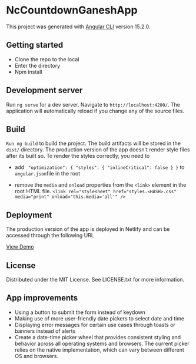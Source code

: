 # NcCountdownGaneshApp

This project was generated with [Angular CLI](https://github.com/angular/angular-cli) version 15.2.0.

## Getting started

- Clone the repo to the local
- Enter the directory
- Npm install

## Development server

Run `ng serve` for a dev server. Navigate to `http://localhost:4200/`. The application will automatically reload if you change any of the source files.

## Build

`Run ng build` to build the project. The build artifacts will be stored in the `dist/` directory. The production version of the app doesn't render style files after its built so. To render the styles correctly, you need to

- add ` "optimization": {
        "styles": {
          "inlineCritical": false
        }
      }`
  to `angular.json`file in the root

- remove the `media` and `onload` properties from the `<link>` element in the root HTML file.
  `<link
  rel="stylesheet"
  href="styles.<HASH>.css"
  media="print"
  onload="this.media='all'"
/>`

## Deployment

The production version of the app is deployed in Netlify and can be accessed through the following URL

<a href="https://nc-countdown-app-ganesh.netlify.app">View Demo</a>

## License

Distributed under the MIT License. See LICENSE.txt for more information.

## App improvements

- Using a button to submit the form instead of keydown
- Making use of more user-friendly date pickers to select date and time
- Displaying error messages for certain use cases through toasts or banners instead of alerts
- Create a date-time picker wheel that provides consistent styling and behavior across all operating systems and browsers. The current picker relies on the native implementation, which can vary between different OS and browsers.
